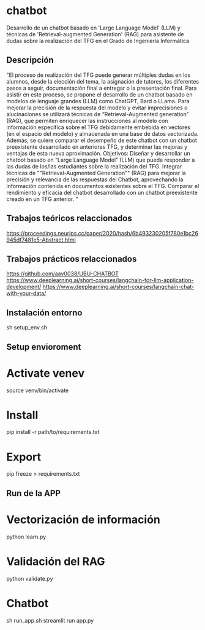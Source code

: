 # chatbot

Desarrollo de un chatbot basado en 'Large Language Model' (LLM) y técnicas de 'Retrieval-augmented Generation' (RAG) para asistente de dudas sobre la realización del TFG en el Grado de Ingeniería Informática

## Descripción

"El proceso de realización del TFG puede generar múltiples dudas en los alumnos, desde la elección del tema, la asignación de tutores, los diferentes pasos a seguir, documentación final a entregar o la presentación final. Para asistir en este proceso, se propone el desarrollo de un chatbot basado en modelos de lenguaje grandes (LLM) como ChatGPT, Bard o LLama. Para mejorar la precisión de la respuesta del modelo y evitar imprecisiones o alucinaciones se utilizará técnicas de “Retrieval-Augmented generation” (RAG), que permiten enriquecer las instrucciones al modelo con información específica sobre el TFG debidamente embebida en vectores (en el espacio del modelo) y almacenada en una base de datos vectorizada. Además, se quiere comparar el desempeño de este chatbot con un chatbot preexistente desarrollado en anteriores TFG, y determinar las mejoras y ventajas de esta nueva aproximación.
Objetivos: Diseñar y desarrollar un chatbot basado en “Large Language Model” (LLM) que pueda responder a las dudas de los/las estudiantes sobre la realización del TFG. Integrar técnicas de ""Retrieval-Augmented Generation"" (RAG) para mejorar la precisión y relevancia de las respuestas del Chatbot, aprovechando la información contenida en documentos existentes sobre el TFG. Comparar el rendimiento y eficacia del chatbot desarrollado con un chatbot preexistente creado en un TFG anterior. "

## Trabajos teóricos relaccionados

https://proceedings.neurips.cc/paper/2020/hash/6b493230205f780e1bc26945df7481e5-Abstract.html

## Trabajos prácticos relaccionados

https://github.com/aav0038/UBU-CHATBOT
https://www.deeplearning.ai/short-courses/langchain-for-llm-application-development/
https://www.deeplearning.ai/short-courses/langchain-chat-with-your-data/

## Instalación entorno

sh setup_env.sh

## Setup envioroment

# Activate venev

source venv/bin/activate

# Install

pip install -r path/to/requirements.txt

# Export

pip freeze > requirements.txt

## Run de la APP

# Vectorización de información

python learn.py

# Validación del RAG

python validate.py

# Chatbot

sh run_app.sh
streamlit run app.py
